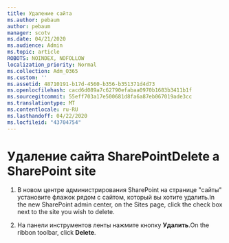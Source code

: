 ```yaml
---
title: Удаление сайта
ms.author: pebaum
author: pebaum
manager: scotv
ms.date: 04/21/2020
ms.audience: Admin
ms.topic: article
ROBOTS: NOINDEX, NOFOLLOW
localization_priority: Normal
ms.collection: Adm_O365
ms.custom: ''
ms.assetid: 48710191-b17d-4560-b356-b351371d4d73
ms.openlocfilehash: cacd6d089a7c62790efabaa0970b1683b3411b1f
ms.sourcegitcommit: 55eff703a17e500681d8fa6a87eb067019ade3cc
ms.translationtype: MT
ms.contentlocale: ru-RU
ms.lasthandoff: 04/22/2020
ms.locfileid: "43704754"
---
```

# <a name="delete-a-sharepoint-site"></a><span data-ttu-id="b97ca-102">Удаление сайта SharePoint</span><span class="sxs-lookup"><span data-stu-id="b97ca-102">Delete a SharePoint site</span></span>

1. <span data-ttu-id="b97ca-103">В новом центре администрирования SharePoint на странице "сайты" установите флажок рядом с сайтом, который вы хотите удалить.</span><span class="sxs-lookup"><span data-stu-id="b97ca-103">In the new  SharePoint admin center, on the Sites page, click the check box next to the site you wish to delete.</span></span>
    
2. <span data-ttu-id="b97ca-104">На панели инструментов ленты нажмите кнопку **Удалить**.</span><span class="sxs-lookup"><span data-stu-id="b97ca-104">On the ribbon toolbar, click **Delete**.</span></span>
    

